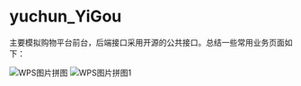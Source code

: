 # yuchun_YiGou
主要模拟购物平台前台，后端接口采用开源的公共接口。总结一些常用业务页面如下：

![WPS图片拼图](https://user-images.githubusercontent.com/50990679/185096377-6b350821-f1f6-412d-bf3e-8833ce07189c.png)
![WPS图片拼图1](https://user-images.githubusercontent.com/50990679/185096396-e0afb6f0-8055-4f95-b467-b97f8c0370ce.png)
